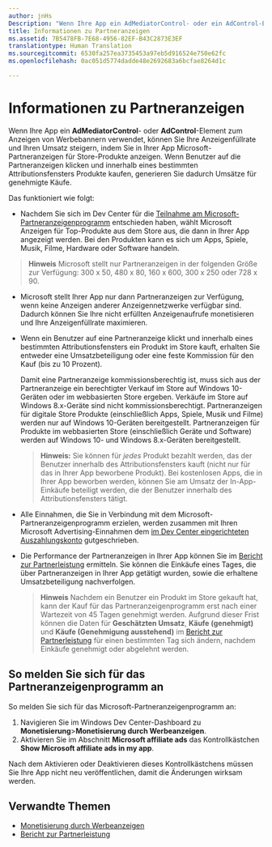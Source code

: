 ```yaml
---
author: jnHs
Description: "Wenn Ihre App ein AdMediatorControl- oder ein AdControl-Element zum Anzeigen von Werbebannern verwendet, können Sie Ihre Anzeigenfüllrate und Ihren Umsatz steigern, indem Sie in Ihrer App Microsoft-Partneranzeigen anzeigen."
title: Informationen zu Partneranzeigen
ms.assetid: 7B5478FB-7E68-4956-82EF-B43C2873E3EF
translationtype: Human Translation
ms.sourcegitcommit: 6530fa257ea3735453a97eb5d916524e750e62fc
ms.openlocfilehash: 0ac051d5774dadde48e2692683a6bcfae8264d1c

---
```


# Informationen zu Partneranzeigen

Wenn Ihre App ein **AdMediatorControl**- oder **AdControl**-Element zum Anzeigen von Werbebannern verwendet, können Sie Ihre Anzeigenfüllrate und Ihren Umsatz steigern, indem Sie in Ihrer App Microsoft-Partneranzeigen für Store-Produkte anzeigen. Wenn Benutzer auf die Partneranzeigen klicken und innerhalb eines bestimmten Attributionsfensters Produkte kaufen, generieren Sie dadurch Umsätze für genehmigte Käufe.

Das funktioniert wie folgt:

* Nachdem Sie sich im Dev Center für die [Teilnahme am Microsoft-Partneranzeigenprogramm](#how-to-opt-in-to-affiliate-ads) entschieden haben, wählt Microsoft Anzeigen für Top-Produkte aus dem Store aus, die dann in Ihrer App angezeigt werden. Bei den Produkten kann es sich um Apps, Spiele, Musik, Filme, Hardware oder Software handeln.

 > **Hinweis**  Microsoft stellt nur Partneranzeigen in der folgenden Größe zur Verfügung: 300 x 50, 480 x 80, 160 x 600, 300 x 250 oder 728 x 90.

* Microsoft stellt Ihrer App nur dann Partneranzeigen zur Verfügung, wenn keine Anzeigen anderer Anzeigennetzwerke verfügbar sind. Dadurch können Sie Ihre nicht erfüllten Anzeigenaufrufe monetisieren und Ihre Anzeigenfüllrate maximieren.
* Wenn ein Benutzer auf eine Partneranzeige klickt und innerhalb eines bestimmten Attributionsfensters ein Produkt im Store kauft, erhalten Sie entweder eine Umsatzbeteiligung oder eine feste Kommission für den Kauf (bis zu 10 Prozent). 
  
  Damit eine Partneranzeige kommissionsberechtig ist, muss sich aus der Partneranzeige ein berechtigter Verkauf im Store auf Windows 10-Geräten oder im webbasierten Store ergeben. Verkäufe im Store auf Windows 8.x-Geräte sind nicht kommissionsberechtigt. Partneranzeigen für digitale Store Produkte (einschließlich Apps, Spiele, Musik und Filme) werden nur auf Windows 10-Geräten bereitgestellt. Partneranzeigen für Produkte im webbasierten Store (einschließlich Geräte und Software) werden auf Windows 10- und Windows 8.x-Geräten bereitgestellt.

    > **Hinweis:**  Sie können für *jedes* Produkt bezahlt werden, das der Benutzer innerhalb des Attributionsfensters kauft (nicht nur für das in Ihrer App beworbene Produkt). Bei kostenlosen Apps, die in Ihrer App beworben werden, können Sie am Umsatz der In-App-Einkäufe beteiligt werden, die der Benutzer innerhalb des Attributionsfensters tätigt.

* Alle Einnahmen, die Sie in Verbindung mit dem Microsoft-Partneranzeigenprogramm erzielen, werden zusammen mit Ihren Microsoft Advertising-Einnahmen dem [im Dev Center eingerichteten Auszahlungskonto](setting-up-your-payout-account-and-tax-forms.md) gutgeschrieben.
* Die Performance der Partneranzeigen in Ihrer App können Sie im [Bericht zur Partnerleistung](affiliates-performance-report.md) ermitteln. Sie können die Einkäufe eines Tages, die über Partneranzeigen in Ihrer App getätigt wurden, sowie die erhaltene Umsatzbeteiligung nachverfolgen.  

  > **Hinweis**  Nachdem ein Benutzer ein Produkt im Store gekauft hat, kann der Kauf für das Partneranzeigenprogramm erst nach einer Wartezeit von 45 Tagen genehmigt werden. Aufgrund dieser Frist können die Daten für **Geschätzten Umsatz**, **Käufe (genehmigt)** und **Käufe (Genehmigung ausstehend)** im [Bericht zur Partnerleistung](affiliates-performance-report.md) für einen bestimmten Tag sich ändern, nachdem Einkäufe genehmigt oder abgelehnt werden.

## So melden Sie sich für das Partneranzeigenprogramm an

So melden Sie sich für das Microsoft-Partneranzeigenprogramm an:

1. Navigieren Sie im Windows Dev Center-Dashboard zu **Monetisierung**&gt;**Monetisierung durch Werbeanzeigen**.
2. Aktivieren Sie im Abschnitt **Microsoft affiliate ads** das Kontrollkästchen **Show Microsoft affiliate ads in my app**.

Nach dem Aktivieren oder Deaktivieren dieses Kontrollkästchens müssen Sie Ihre App nicht neu veröffentlichen, damit die Änderungen wirksam werden.


## Verwandte Themen


* [Monetisierung durch Werbeanzeigen](monetize-with-ads.md)
* [Bericht zur Partnerleistung](affiliates-performance-report.md)



<!--HONumber=Jun16_HO4-->


